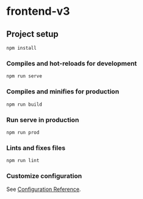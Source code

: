 # frontend-v3

## Project setup
```
npm install
```

### Compiles and hot-reloads for development
```
npm run serve
```

### Compiles and minifies for production
```
npm run build
```

### Run serve in production
```
npm run prod
```

### Lints and fixes files
```
npm run lint
```

### Customize configuration
See [Configuration Reference](https://cli.vuejs.org/config/).
